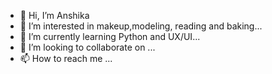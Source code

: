- 👋 Hi, I’m Anshika
- 👀 I’m interested in makeup,modeling, reading and baking...
- 🌱 I’m currently learning Python and UX/UI...
- 💞️ I’m looking to collaborate on ...
- 📫 How to reach me ...

<!---
chikaa10/chikaa10 is a ✨ special ✨ repository because its `README.md` (this file) appears on your GitHub profile.
You can click the Preview link to take a look at your changes.
--->
